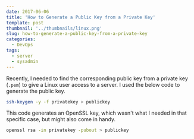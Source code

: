 ```yaml
---
date: 2017-06-06
title: 'How to Generate a Public Key from a Private Key'
template: post
thumbnail: '../thumbnails/linux.png'
slug: how-to-generate-a-public-key-from-a-private-key
categories:
  - DevOps
tags:
  - server
  - sysadmin
---
```


Recently, I needed to find the corresponding public key from a private key (`.pem`) to give a Linux user access to a server. I used the below code to generate the public key.

```bash
ssh-keygen -y -f privatekey > publickey
```

This code generates an OpenSSL key, which wasn't what I needed in that specific case, but might also come in handy.

```bash
openssl rsa -in privatekey -pubout > publickey
```
